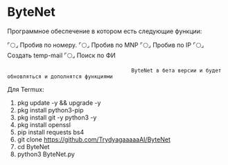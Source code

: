 # ByteNet
Программное обеспечение в котором есть следующие функции:

⌜:full_moon:⌟ Пробив по номеру.
⌜:full_moon:⌟ Пробив по MNP
⌜:full_moon:⌟ Пробив по IP
⌜:full_moon:⌟ Создать temp-mail
⌜:full_moon:⌟ Поиск по ФИ

                                            ByteNet в бета версии и будет обновляться и дополнятся функциями


Для Termux:
1. pkg update -y && upgrade -y
2. pkg install python3-pip
3. pkg install git -y python3 -y
4. pkg install openssl
5. pip install requests bs4 
6. git clone https://github.com/TrydyagaaaaaAI/ByteNet
7. cd ByteNet
8. python3 ByteNet.py

